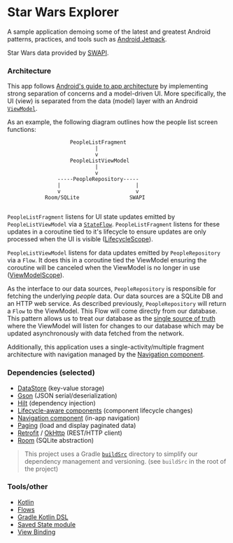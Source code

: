 Star Wars Explorer
===

A sample application demoing some of the latest and greatest Android patterns, practices, and tools such as [Android Jetpack](https://developer.android.com/jetpack).

Star Wars data provided by [SWAPI](https://www.swapi.tech/).

### Architecture

This app follows [Android's guide to app architecture](https://developer.android.com/jetpack/guide) by implementing strong separation of concerns and a model-driven UI.
More specifically, the UI (view) is separated from the data (model) layer with an Android [`ViewModel`](https://developer.android.com/topic/libraries/architecture/viewmodel).

As an example, the following diagram outlines how the people list screen functions:

```
                    PeopleListFragment
                            |
                            v
                    PeopleListViewModel
                            |
                            v
                -----PeopleRepository-----
                |                        |
                v                        v
            Room/SQLite                SWAPI
                            
```

`PeopleListFragment` listens for UI state updates emitted by `PeopleListViewModel` via a [`StateFlow`](https://developer.android.com/kotlin/flow/stateflow-and-sharedflow).
`PeopleListFragment` listens for these updates in a coroutine tied to it's lifecycle to ensure updates are only processed when the UI is visible ([LifecycleScope](https://developer.android.com/topic/libraries/architecture/coroutines#lifecyclescope)).

`PeopleListViewModel` listens for data updates emitted by `PeopleRepository` via a `Flow`.
It does this in a coroutine tied the ViewModel ensuring the coroutine will be canceled when the ViewModel is no longer in use ([ViewModelScope](https://developer.android.com/topic/libraries/architecture/coroutines#viewmodelscope)).

As the interface to our data sources, `PeopleRepository` is responsible for fetching the underlying *people* data.
Our data sources are a SQLite DB and an HTTP web service. As described previously, `PeopleRepository` will return a `Flow` to the ViewModel.
This Flow will come directly from our database.
This pattern allows us to treat our database as the [single source of truth](https://developer.android.com/jetpack/guide#truth) where the ViewModel will listen for changes to our database which may be updated asynchronously with data fetched from the network. 

Additionally, this application uses a single-activity/multiple fragment architecture with navigation managed by the [Navigation component](https://developer.android.com/guide/navigation).

### Dependencies (selected)

- [DataStore](https://developer.android.com/topic/libraries/architecture/datastore) (key-value storage)
- [Gson](https://github.com/google/gson) (JSON serial/deserialization)
- [Hilt](https://developer.android.com/training/dependency-injection/hilt-android) (dependency injection)
- [Lifecycle-aware components](https://developer.android.com/topic/libraries/architecture/lifecycle) (component lifecycle changes)
- [Navigation component](https://developer.android.com/guide/navigation) (in-app navigation)
- [Paging](https://developer.android.com/topic/libraries/architecture/paging/v3-overview) (load and display paginated data)
- [Retrofit](https://square.github.io/retrofit/) / [OkHttp](https://square.github.io/okhttp/) (REST/HTTP client)
- [Room](https://developer.android.com/training/data-storage/room) (SQLite abstraction)

> This project uses a Gradle [`buildSrc`](https://docs.gradle.org/current/userguide/organizing_gradle_projects.html#sec:build_sources) directory to simplify our dependency management and versioning.
(see `buildSrc` in the root of the project)

### Tools/other

- [Kotlin](https://kotlinlang.org/)
- [Flows](https://developer.android.com/kotlin/flow)
- [Gradle Kotlin DSL](https://gradle.org/kotlin/)
- [Saved State module](https://developer.android.com/topic/libraries/architecture/viewmodel-savedstate)
- [View Binding](https://developer.android.com/topic/libraries/view-binding)
